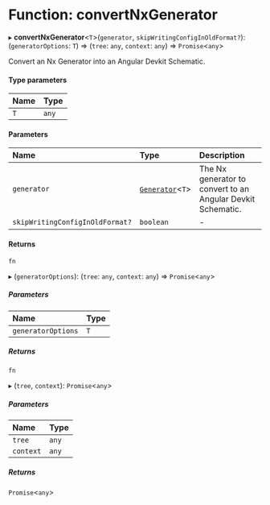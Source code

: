 # Function: convertNxGenerator

▸ **convertNxGenerator**\<`T`\>(`generator`, `skipWritingConfigInOldFormat?`): (`generatorOptions`: `T`) => (`tree`: `any`, `context`: `any`) => `Promise`\<`any`\>

Convert an Nx Generator into an Angular Devkit Schematic.

#### Type parameters

| Name | Type  |
| :--- | :---- |
| `T`  | `any` |

#### Parameters

| Name                            | Type                                                   | Description                                                 |
| :------------------------------ | :----------------------------------------------------- | :---------------------------------------------------------- |
| `generator`                     | [`Generator`](../../devkit/documents/Generator)\<`T`\> | The Nx generator to convert to an Angular Devkit Schematic. |
| `skipWritingConfigInOldFormat?` | `boolean`                                              | -                                                           |

#### Returns

`fn`

▸ (`generatorOptions`): (`tree`: `any`, `context`: `any`) => `Promise`\<`any`\>

##### Parameters

| Name               | Type |
| :----------------- | :--- |
| `generatorOptions` | `T`  |

##### Returns

`fn`

▸ (`tree`, `context`): `Promise`\<`any`\>

##### Parameters

| Name      | Type  |
| :-------- | :---- |
| `tree`    | `any` |
| `context` | `any` |

##### Returns

`Promise`\<`any`\>
